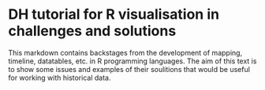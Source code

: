 # DH tutorial for R visualisation in challenges and solutions 

This markdown contains backstages from the development of mapping, timeline, datatables, etc. in R programming languages. The aim of this text is to show some issues and examples of their soulitions that would be useful for working with historical data. 
